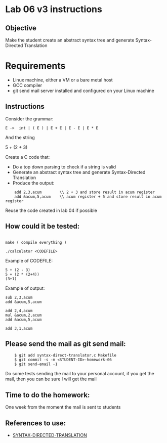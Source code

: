 # Lab 06 v3 instructions

## Objective

Make the student create an abstract syntax tree and generate Syntax-Directed
Translation

# Requirements

* Linux machine, either a VM or a bare metal host
* GCC compiler
* git send mail server installed and configured on your Linux machine

## Instructions

Consider the grammar:

```
E ->  int | ( E ) | E + E | E - E | E * E
```

And the string

5 + (2 + 3)

Create a C code that:

* Do a top down parsing to check if a string is valid
* Generate an abstract syntax tree and generate Syntax-Directed Translation
* Produce the output:

```assembly
	add 2,3,acum 		\\ 2 + 3 and store result in acum register
	add &acum,5,acum 	\\ acum register + 5 and store result in acum register
```
Reuse the code created in lab 04 if possible

## How could it be tested:

```

make ( compile everything )

./calculator <CODEFILE>

```

Example of CODEFILE:

```
5 + (2 - 3)
5 + (2 * (2+4))
(3+1)
```

Example of output:

```assembly
sub 2,3,acum
add &acum,5,acum

add 2,4,acum
mul &acum,2,acum
add &acum,5,acum

add 3,1,acum
```

## Please send the mail as git send mail:

```
    $ git add syntax-direct-translator.c Makefile
    $ git commit -s -m <STUDENT-ID>-homework-06
    $ git send-email -1

```
Do some tests sending the mail to your personal
account, if you get the mail, then you can be sure I
will get the mail


## Time to do the homework:

One week from the moment the mail is sent to students

## References to use:

* [SYNTAX-DIRECTED-TRANSLATION](http://pages.cs.wisc.edu/~fischer/cs536.s06/course.hold/html/NOTES/4.SYNTAX-DIRECTED-TRANSLATION.html)

